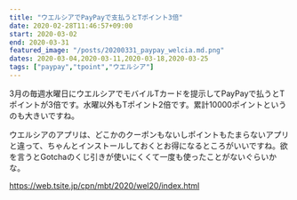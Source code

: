 ```yaml
---
title: "ウエルシアでPayPayで支払うとTポイント3倍"
date: 2020-02-28T11:46:57+09:00
start: 2020-03-02
end: 2020-03-31
featured_image: "/posts/20200331_paypay_welcia.md.png"
dates: 2020-03-04,2020-03-11,2020-03-18,2020-03-25
tags: ["paypay","tpoint","ウエルシア"]
---
```


3月の毎週水曜日にウエルシアでモバイルTカードを提示してPayPayで払うとTポイントが3倍です。水曜以外もTポイント2倍です。累計10000ポイントというのも大きいですね。

ウエルシアのアプリは、どこかのクーポンもないしポイントもたまらないアプリと違って、ちゃんとインストールしておくとお得になるところがいいですね。欲を言うとGotchaのくじ引きが使いにくくて一度も使ったことがないぐらいかな。

https://web.tsite.jp/cpn/mbt/2020/wel20/index.html
